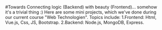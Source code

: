 #Towards Connecting logic (Backend) with beauty (Frontend)... somehow it's a trivial thing :)
Here are some mini projects, which we've done during our current course "Web Technologien". Topics include: 
1.Frontend: Html, Vue.js, Css, JS, Bootstrap.
2.Backend: Node.js, MongoDB, Express.
